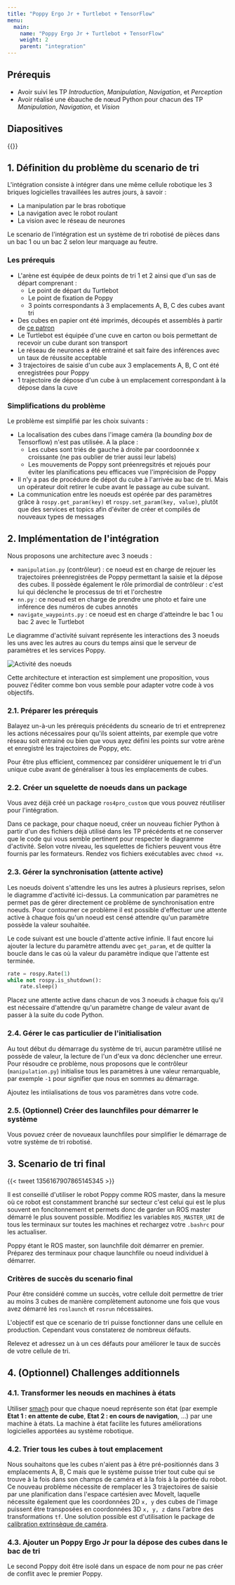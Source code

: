 ```yaml
---
title: "Poppy Ergo Jr + Turtlebot + TensorFlow"
menu:
  main:
    name: "Poppy Ergo Jr + Turtlebot + TensorFlow"
    weight: 2
    parent: "integration"
---
```




## Prérequis

* Avoir suivi les TP *Introduction*, *Manipulation*, *Navigation*, et *Perception*
* Avoir réalisé une ébauche de nœud Python pour chacun des TP *Manipulation*, *Navigation*, et *Vision*

## Diapositives

{{<pdf src="https://files.ros4.pro/integration.pdf" >}}

## 1. Définition du problème du scenario de tri

L'intégration consiste à intégrer dans une même cellule robotique les 3 briques logicielles travaillées les autres jours, à savoir :

* La manipulation par le bras robotique
* La navigation avec le robot roulant
* La vision avec le réseau de neurones

Le scenario de l'intégration est un système de tri robotisé de pièces dans un bac 1 ou un bac 2 selon leur marquage au feutre.

### Les prérequis
* L'arène est équipée de deux points de tri 1 et 2 ainsi que d'un sas de départ comprenant :
  * Le point de départ du Turtlebot
  * Le point de fixation de Poppy
  * 3 points correspondants à 3 emplacements A, B, C des cubes avant tri 
* Des cubes en papier ont été imprimés, découpés et assemblés à partir de [ce patron](http://files.ros4.pro/cuves.pdf) 
* Le Turtlebot est équipée d'une cuve en carton ou bois permettant de recevoir un cube durant son transport
* Le réseau de neurones a été entrainé et sait faire des inférences avec un taux de réussite acceptable
* 3 trajectoires de saisie d'un cube aux 3 emplacements A, B, C ont été enregistrées pour Poppy
* 1 trajectoire de dépose d'un cube à un emplacement correspondant à la dépose dans la cuve

### Simplifications du problème
Le problème est simplifié par les choix suivants :
* La localisation des cubes dans l'image caméra (la *bounding box* de Tensorflow) n'est pas utilisée. A la place :
  * Les cubes sont triés de gauche à droite par coordoonnée x croissante (ne pas oublier de trier aussi leur labels)
  * Les mouvements de Poppy sont préenregsitrés et rejoués pour éviter les planifications peu efficaces vue l'imprécision de Poppy
* Il n'y a pas de procédure de dépot du cube à l'arrivée au bac de tri. Mais un opérateur doit retirer le cube avant le passage au cube suivant.
* La communication entre les noeuds est opérée par des paramètres grâce à `rospy.get_param(key)` et `rospy.set_param(key, value)`, plutôt que des services et topics afin d'éviter de créer et compilés de nouveaux types de messages 

## 2. Implémentation de l'intégration 
Nous proposons une architecture avec 3 noeuds :
* `manipulation.py` (contrôleur) : ce noeud est en charge de rejouer les trajectoires préenregistrées de Poppy permettant la saisie et la dépose des cubes. Il possède également le rôle primordial de contrôleur : c'est lui qui déclenche le processus de tri et l'orchestre
* `nn.py` : ce noeud est en charge de prendre une photo et faire une inférence des numéros de cubes annotés
* `navigate_waypoints.py` : ce noeud est en charge d'atteindre le bac 1 ou bac 2 avec le Turtlebot

Le diagramme d'activité suivant représente les interactions des 3 noeuds les uns avec les autres au cours du temps ainsi que le serveur de paramètres et les services Poppy.

![Activité des noeuds](img/UML_integration.png)

Cette architecture et interaction est simplement une proposition, vous pouvez l'éditer comme bon vous semble pour adapter votre code à vos objectifs.

### 2.1. Préparer les prérequis
Balayez un-à-un les prérequis précédents du scneario de tri et entreprenez les actions nécessaires pour qu'ils soient atteints, par exemple que votre réseau soit entrainé ou bien que vous ayez défini les points sur votre arène et enregistré les trajectoires de Poppy, etc.

Pour être plus efficient, commencez par considérer uniquement le tri d'un unique cube avant de généraliser à tous les emplacements de cubes.

### 2.2. Créer un squelette de noeuds dans un package
Vous avez déjà créé un package `ros4pro_custom` que vous pouvez réutiliser pour l'intégration.

Dans ce package, pour chaque noeud, créer un nouveau fichier Python à partir d'un des fichiers déjà utilisé dans les TP précédents et ne conserver que le code qui vous semble pertinent pour respecter le diagramme d'activité.
Selon votre niveau, les squelettes de fichiers peuvent vous être fournis par les formateurs. Rendez vos fichiers exécutables avec `chmod +x`.

### 2.3. Gérer la synchronisation (attente active)

Les noeuds doivent s'attendre les uns les autres à plusieurs reprises, selon le diagramme d'activité ici-dessus.
La communication par paramètres ne permet pas de gérer directement ce problème de synchronisation entre noeuds. Pour contourner ce problème il est possible d'effectuer une attente active à chaque fois qu'un noeud est censé attendre qu'un paramètre possède la valeur souhaitée.

Le code suivant est une boucle d'attente active infinie. Il faut encore lui ajouter la lecture du paramètre attendu avec `get_param`, et de quitter la boucle dans le cas où la valeur du paramètre indique que l'attente est terminée.

```python
rate = rospy.Rate(1)
while not rospy.is_shutdown():
    rate.sleep()
```

Placez une attente active dans chacun de vos 3 noeuds à chaque fois qu'il est nécessaire d'attendre qu'un paramètre change de valeur avant de passer à la suite du code Python.

### 2.4. Gérer le cas particulier de l'initialisation

Au tout début du démarrage du système de tri, aucun paramètre utilisé ne possède de valeur, la lecture de l'un d'eux va donc déclencher une erreur.
Pour résoudre ce problème, nous proposons que le contrôleur (`manipulation.py`) initialise tous les paramètres à une valeur remarquable, par exemple `-1` pour signifier que nous en sommes au démarrage.

Ajoutez les intiialisations de tous vos paramètres dans votre code.

### 2.5. (Optionnel) Créer des launchfiles pour démarrer le système

Vous povuez créer de novueaux launchfiles pour simplifier le démarrage de votre système de tri robotisé. 

## 3. Scenario de tri final

{{< tweet 1356167907865145345 >}}

Il est conseillé d'utiliser le robot Poppy comme ROS master, dans la mesure où ce robot est constamment branché sur secteur c'est celui qui est le plus souvent en foncitonnement et permets donc de garder un ROS master démarré le plus souvent possible. Modifiez les variables `ROS_MASTER_URI` de tous les terminaux sur toutes les machines et rechargez votre `.bashrc` pour les actualiser.

Poppy étant le ROS master, son launchfile doit démarrer en premier. Préparez des terminaux pour chaque launchfile ou noeud individuel à démarrer.

### Critères de succès du scenario final
Pour être considéré comme un succès, votre cellule doit permettre de trier au moins 3 cubes de manière complètement autonome une fois que vous avez démarré les `roslaunch` et `rosrun` nécessaires.

L'objectif est que ce scenario de tri puisse fonctionner dans une cellule en production. Cependant vous constaterez de nombreux défauts.

Relevez et adressez un à un ces défauts pour améliorer le taux de succès de votre cellule de tri.


## 4. (Optionnel) Challenges additionnels
### 4.1. Transformer les neouds en machines à états

Utiliser [smach](http://wiki.ros.org/smach) pour que chaque noeud représente son état (par exemple **Etat 1 : en attente de cube**, **Etat 2 : en cours de navigation**, ...) par une machine à états.
La machine à état facilite les futures améliorations logicielles apportées au système robotique.

### 4.2. Trier tous les cubes à tout emplacement

Nous souhaitons que les cubes n'aient pas à être pré-positionnés dans 3 emplacements A, B, C mais que le système puisse trier tout cube qui se trouve à la fois dans son champs de caméra et à la fois à la portée du robot.
Ce nouveau problème nécessite de remplacer les 3 trajectoires de saisie par une planification dans l'espace cartésien avec MoveIt, laquelle nécessite également que les coordonnées 2D `x, y` des cubes de l'image puissent être transposées en coordonnées 3D `x, y, z` dans l'arbre des transformations `tf`. Une solution possible est d'utilisation le package de [calibration extrinsèque de caméra](http://wiki.ros.org/camera_calibration).

### 4.3. Ajouter un Poppy Ergo Jr pour la dépose des cubes dans le bac de tri

Le second Poppy doit être isolé dans un espace de nom pour ne pas créer de conflit avec le premier Poppy.
